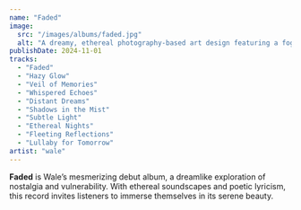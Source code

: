```yaml
---
name: "Faded"
image:
  src: "/images/albums/faded.jpg"
  alt: "A dreamy, ethereal photography-based art design featuring a foggy meadow at sunrise with soft pastel hues of lavender and blue, and a faint glowing horizon."
publishDate: 2024-11-01
tracks:
  - "Faded"
  - "Hazy Glow"
  - "Veil of Memories"
  - "Whispered Echoes"
  - "Distant Dreams"
  - "Shadows in the Mist"
  - "Subtle Light"
  - "Ethereal Nights"
  - "Fleeting Reflections"
  - "Lullaby for Tomorrow"
artist: "wale"
---
```


**Faded** is Wale’s mesmerizing debut album, a dreamlike exploration of nostalgia and vulnerability. With ethereal soundscapes and poetic lyricism, this record invites listeners to immerse themselves in its serene beauty.
